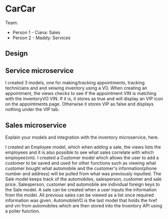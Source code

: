 # CarCar

Team:

* Person 1 - Ciana: Sales
* Person 2 - Maddy: Services

## Design

## Service microservice

I created 3 models, one for making/tracking appointments, tracking technicians and and veiwing inventory using a VO. When creating an appointment, the views checks to see if the appointment VIN is matching with the inventoryVO VIN. If it is, it stores as true and will display an VIP icon on the appointments page. Otherwise it stores VIP as false and displays nothing under the VIP tab.

## Sales microservice

Explain your models and integration with the inventory
microservice, here.

I created an Employee model, which when adding a sale, the views lists the employees and it is also possible to see what sales correlate with which employee(vin). I created a Customer model which allows the user to add a customer to be saved and used for other functions such as viewing what customer bought what automobile and the customer's information(phone number and address) will be pulled from what was previously inputted. The Sale model keeps track of the automobiles, salesperson, customer and sale price. Salesperson, customer and automobile are individual foreign keys to the Sale model.  A sale can be created when a user inputs the information from the model. All previous sales can be viewed as a list once required information was given.
AutomobileVO is the last model that holds the href and vin from automobiles which are then stored into the Inventory API using a poller function.
